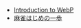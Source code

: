 - [Introduction to WebP](http://1000ch.github.io/slide/webp)
- [麻雀はじめの一歩](http://1000ch.github.io/slide/mahjong)
